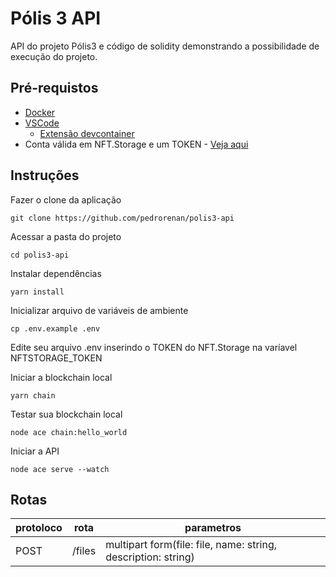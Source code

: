 # Pólis 3 API

API do projeto Pólis3 e código de solidity demonstrando a possibilidade de execução do projeto.

## Pré-requistos
- [Docker](https://www.docker.com/)
- [VSCode](https://code.visualstudio.com/)
    - [Extensão devcontainer](https://marketplace.visualstudio.com/items?itemName=ms-vscode-remote.remote-containers)
- Conta válida em NFT.Storage e um TOKEN - [Veja aqui](https://nft.storage/#getting-started)

## Instruções

Fazer o clone da aplicação
```
git clone https://github.com/pedrorenan/polis3-api
```

Acessar a pasta do projeto
```
cd polis3-api
```

Instalar dependências
```
yarn install
```

Inicializar arquivo de variáveis de ambiente
```
cp .env.example .env
```

Edite seu arquivo .env inserindo o TOKEN do NFT.Storage na varíavel NFTSTORAGE_TOKEN

Iniciar a blockchain local
```
yarn chain
```

Testar sua blockchain local
```
node ace chain:hello_world
```

Iniciar a API
```
node ace serve --watch
```


## Rotas

protoloco | rota | parametros 
----------|------|--------
POST | /files | multipart form(file: file, name: string, description: string)
